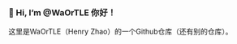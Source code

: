 ### 👋 Hi, I’m @WaOrTLE 你好！

这里是WaOrTLE（Henry Zhao）的一个Github仓库（还有别的仓库）。



<!---
WaOrTLE/WaOrTLE is a ✨ special ✨ repository because its `README.md` (this file) appears on your GitHub profile.
You can click the Preview link to take a look at your changes.
--->
